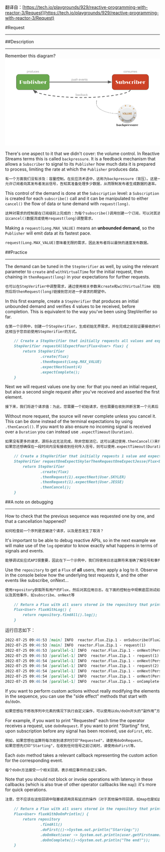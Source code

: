 翻译自：[https://tech.io/playgrounds/929/reactive-programming-with-reactor-3/Request](https://tech.io/playgrounds/929/reactive-programming-with-reactor-3/Request)

#Request
***
##Description
***
Remember this diagram?
![Publisher and Subscriber](image/01_PublisherSubscriber.png)

There's one aspect to it that we didn't cover: the volume control. In Reactive 
Streams terms this is called `backpressure`. It is a feedback mechanism that 
allows a `Subscriber` to signal to its `Publisher` how much data it is prepared 
to process, limiting the rate at which the `Publisher` produces data.
```markdown
有一个方面我们没有涉及：容量控制。在反应流术语中，这称为backpressure（背压）。这是一种反馈机制，
允许订阅者向其发布者发出信号，告知其准备处理多少数据，从而限制发布者生成数据的速率。
```

This control of the demand is done at the `Subscription` level: a `Subscription` is 
created for each `subscribe()` call and it can be manipulated to either `cancel()` 
the flow of data or tune demand with `request(long)`.
```markdown
这种对需求的控制是在订阅级别上完成的：为每个subscribe()调用创建一个订阅，可以对其进行操作，
以cancel()数据流或使用request(long)调整需求。
```

Making a `request(Long.MAX_VALUE)` means an **unbounded demand**, so the 
`Publisher` will emit data at its fastest pace.
```markdown
request(Long.MAX_VALUE)意味着无限的需求，因此发布者将以最快的速度发布数据。
```

##Practice
***
The demand can be tuned in the `StepVerifier` as well, by using the relevant 
parameter to `create` and `withVirtualTime` for the initial request, then 
chaining in `thenRequest(long)` in your expectations for further requests.
```markdown
也可以在StepVerifier中调整需求，通过使用相关参数来create和withVirtualTime 初始请求，
然后将thenRequest(long)链接到您对进一步请求的期望中。
```

In this first example, create a `StepVerifier` that produces an initial 
unbounded demand and verifies 4 values to be received, before completion. 
This is equivalent to the way you've been using StepVerifier so far.
```markdown
在第一个示例中，创建一个StepVerifier，生成初始无界需求，并在完成之前验证要接收的4个值。
这相当于您目前使用StepVerifier的方式。
```

```markdown
    // Create a StepVerifier that initially requests all values and expect 4 values to be received
    StepVerifier requestAllExpectFour(Flux<User> flux) {
        return StepVerifier
                .create(flux)
                .thenRequest(Long.MAX_VALUE)
                .expectNextCount(4)
                .expectComplete();
    }
```

Next we will request values one by one: for that you need an initial request, 
but also a second single request after you've received and asserted the first element.
```markdown
接下来，我们将逐个请求值：为此，您需要一个初始请求，但也需要在收到并断言第一个元素后 做第二个单独地请求。
```

Without more request, the source will never complete unless you cancel it. 
This can be done instead of the terminal expectations by using `.thenCancel()`. 
If you want to also ensure no incoming signal is received over a `Duration` you 
can instead use `.expectTimeout(Duration)`.
```markdown
如果没有更多的请求，源将永远无法完成，除非您取消它。这可以通过使用.thenCancel()来代替终端期望。
如果您还想确保在一段时间内没有接收到任何传入信号，则可以使用.expectTimeout(Duration)。
```

```markdown
    // Create a StepVerifier that initially requests 1 value and expects User.SKYLER then requests another value and expects User.JESSE then stops verifying by cancelling the source
    StepVerifier requestOneExpectSkylerThenRequestOneExpectJesse(Flux<User> flux) {
        return StepVerifier
                .create(flux)
                .thenRequest(1).expectNext(User.SKYLER)
                .thenRequest(1).expectNext(User.JESSE)
                .thenCancel();
    }
```

##A note on debugging
***
How to check that the previous sequence was requested one by one, and that a 
cancellation happened?
```markdown
如何检查前一个序列是否被逐个请求，以及是否发生了取消？
```

It's important to be able to debug reactive APIs, so in the next example we will 
make use of the `log` operator to know exactly what happens in terms of signals 
and events.
```markdown
能够调试反应式API很重要，因此在下一个示例中，我们将使用日志运算符来准确了解信号和事件的情况。
```

Use the `repository` to get a `Flux` of **all** users, then apply a log to it. 
Observe in the console below how the underlying test requests it, and the other 
events like subscribe, onNext...
```markdown
使用repository获取所有用户的Flux，然后对其应用日志。在下面的控制台中观察底层测试如何请求它，
以及其他事件，如subscribe、onNext等
```

```markdown
    // Return a Flux with all users stored in the repository that prints automatically logs for all Reactive Streams signals
    Flux<User> fluxWithLog() {
        return repository.findAll().log();
    }
```

运行日志如下：
```markdown
2022-07-25 09:46:53 [main] INFO  reactor.Flux.Zip.1 - onSubscribe(FluxZip.ZipCoordinator)
2022-07-25 09:46:53 [main] INFO  reactor.Flux.Zip.1 - request(1)
2022-07-25 09:46:53 [parallel-1] INFO  reactor.Flux.Zip.1 - onNext(Person{username='swhite', firstname='Skyler', lastname='White'})
2022-07-25 09:46:53 [parallel-1] INFO  reactor.Flux.Zip.1 - request(1)
2022-07-25 09:46:54 [parallel-1] INFO  reactor.Flux.Zip.1 - onNext(Person{username='jpinkman', firstname='Jesse', lastname='Pinkman'})
2022-07-25 09:46:54 [parallel-1] INFO  reactor.Flux.Zip.1 - request(2)
2022-07-25 09:46:54 [parallel-1] INFO  reactor.Flux.Zip.1 - onNext(Person{username='wwhite', firstname='Walter', lastname='White'})
2022-07-25 09:46:54 [parallel-1] INFO  reactor.Flux.Zip.1 - onNext(Person{username='sgoodman', firstname='Saul', lastname='Goodman'})
2022-07-25 09:46:54 [parallel-1] INFO  reactor.Flux.Zip.1 - onComplete()
```

If you want to perform custom actions without really modifying the elements 
in the sequence, you can use the "side effect" methods that start with `do`/`doOn`.
```markdown
如果您想在不修改序列中元素的情况下执行自定义操作，可以使用以do/doOn开头的“副作用”方法。
```

For example, if you want to print "Requested" each time the operator receives 
a request, use `doOnRequest`. If you want to print "Starting" first, upon 
subscription before any signal has been received, use `doFirst`, etc.
```markdown
例如，如果您想在运算符每次收到请求时打印"Requested"，请使用doOnRequest。
如果您想先打印"Starting"，在收到任何信号之前订阅时，请使用doFirst等。
```

Each `doOn` method takes a relevant callback representing the custom action for 
the corresponding event.
```markdown
每个doOn方法接受一个相关回调，表示相应事件的自定义操作。
```

Note that you should not block or invoke operations with latency in these callbacks 
(which is also true of other operator callbacks like `map`): it's more for quick 
operations.
```markdown
注意，您不应该在这些回调中阻塞或调用具有延迟的操作（对于其他操作符回调，如map也是如此）：它更适合快速操作。
```

```markdown
    // Return a Flux with all users stored in the repository that prints "Starring:" at first, "firstname lastname" for all values and "The end!" on complete
    Flux<User> fluxWithDoOnPrintln() {
        return repository
                .findAll()
                .doFirst(()->System.out.println("Starring:"))
                .doOnNext(user -> System.out.println(user.getFirstname()+" "+user.getLastname()))
                .doOnComplete(()->System.out.println("The end!"));
    }
```